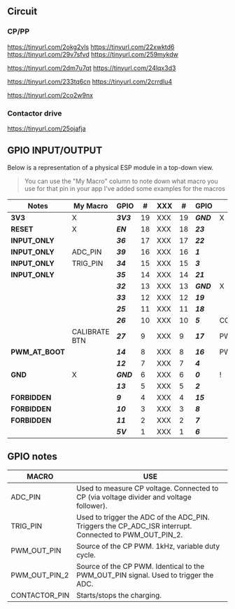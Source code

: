 ## Circuit

### CP/PP

https://tinyurl.com/2okg2vls
https://tinyurl.com/22xwktd6
https://tinyurl.com/29v7sfvd
https://tinyurl.com/259mykdw

https://tinyurl.com/2dm7u7qt
https://tinyurl.com/24lqx3d3

https://tinyurl.com/233tq6cn
https://tinyurl.com/2crrdlu4

https://tinyurl.com/2co2w9nx

### Contactor drive

https://tinyurl.com/25ojafja

## GPIO INPUT/OUTPUT

Below is a representation of a physical ESP module in a top-down view.

> You can use the "My Macro" column to note down what macro you use for that pin in your app
> I've added some examples for the macros

| Notes           | My Macro      | GPIO      | #   | XXX | #   | GPIO      | My Macro      | Notes              |
| --------------- | ------------- | --------- | --- | --- | --- | --------- | ------------- | ------------------ |
| **3V3**         | X             | **_3V3_** | 19  | XXX | 19  | **_GND_** | X             | **GND**            |
| **RESET**       | X             | **_EN_**  | 18  | XXX | 18  | **_23_**  |               |                    |
| **INPUT_ONLY**  |               | **_36_**  | 17  | XXX | 17  | **_22_**  |               |                    |
| **INPUT_ONLY**  | ADC_PIN       | **_39_**  | 16  | XXX | 16  | **_1_**   |               | **USB_PROG_DEBUG** |
| **INPUT_ONLY**  | TRIG_PIN      | **_34_**  | 15  | XXX | 15  | **_3_**   |               | **USB_PROG_DEBUG** |
| **INPUT_ONLY**  |               | **_35_**  | 14  | XXX | 14  | **_21_**  |               |                    |
|                 |               | **_32_**  | 13  | XXX | 13  | **_GND_** | X             | **GND**            |
|                 |               | **_33_**  | 12  | XXX | 12  | **_19_**  |               |                    |
|                 |               | **_25_**  | 11  | XXX | 11  | **_18_**  |               |                    |
|                 |               | **_26_**  | 10  | XXX | 10  | **_5_**   | CONTACTOR_PIN | **PWM_AT_BOOT**    |
|                 | CALIBRATE BTN | **_27_**  | 9   | XXX | 9   | **_17_**  | PWM_OUT_PIN_2 |                    |
| **PWM_AT_BOOT** |               | **_14_**  | 8   | XXX | 8   | **_16_**  | PWM_OUT_PIN   |                    |
|                 |               | **_12_**  | 7   | XXX | 7   | **_4_**   |               |                    |
| **GND**         | X             | **_GND_** | 6   | XXX | 6   | **_0_**   | !             | **BOOT_H_PROG_L**  |
|                 |               | **_13_**  | 5   | XXX | 5   | **_2_**   |               |                    |
| **FORBIDDEN**   |               | **_9_**   | 4   | XXX | 4   | **_15_**  |               | **PWM_AT_BOOT**    |
| **FORBIDDEN**   |               | **_10_**  | 3   | XXX | 3   | **_8_**   |               | **FORBIDDEN**      |
| **FORBIDDEN**   |               | **_11_**  | 2   | XXX | 2   | **_7_**   |               | **FORBIDDEN**      |
|                 |               | **_5V_**  | 1   | XXX | 1   | **_6_**   |               | **FORBIDDEN**      |

## GPIO notes

| MACRO         | USE                                                                                                    |
| ------------- | ------------------------------------------------------------------------------------------------------ |
| ADC_PIN       | Used to measure CP voltage. Connected to CP (via voltage divider and voltage follower).                |
| TRIG_PIN      | Used to trigger the ADC of the ADC_PIN. Triggers the CP_ADC_ISR interrupt. Connected to PWM_OUT_PIN_2. |
| PWM_OUT_PIN   | Source of the CP PWM. 1kHz, variable duty cycle.                                                       |
| PWM_OUT_PIN_2 | Source of the CP PWM. Identical to the PWM_OUT_PIN signal. Used to trigger the ADC.                    |
| CONTACTOR_PIN | Starts/stops the charging.                                                                             |
